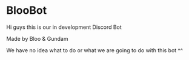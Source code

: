 # BlooBot
Hi guys this is our in development Discord Bot

Made by Bloo & Gundam

We have no idea what to do or what we are going to do with this bot ^^
